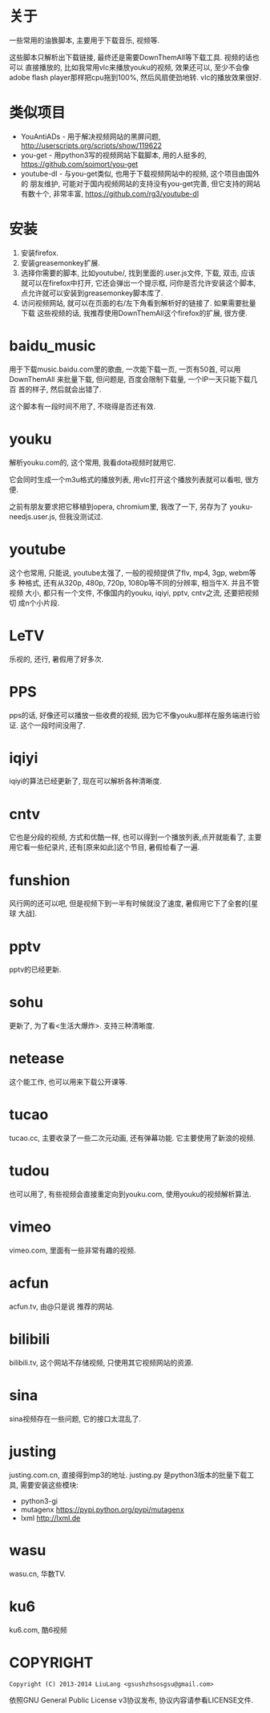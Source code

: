 关于
====
一些常用的油㺅脚本, 主要用于下载音乐, 视频等.

这些脚本只解析出下载链接, 最终还是需要DownThemAll等下载工具. 视频的话也可以
直接播放的, 比如我常用vlc来播放youku的视频, 效果还可以, 至少不会像adobe
flash player那样把cpu拖到100%, 然后风扇使劲地转. vlc的播放效果很好.


类似项目
========

* YouAntiADs - 用于解决视频网站的黑屏问题, http://userscripts.org/scripts/show/119622
* you-get - 用python3写的视频网站下载脚本, 用的人挺多的, https://github.com/soimort/you-get 
* youtube-dl - 与you-get类似, 也用于下载视频网站中的视频, 这个项目由国外的
朋友维护, 可能对于国内视频网站的支持没有you-get完善, 但它支持的网站有数十个,
非常丰富, https://github.com/rg3/youtube-dl 


安装
====
1. 安装firefox.
2. 安装greasemonkey扩展.
3. 选择你需要的脚本, 比如youtube/, 找到里面的.user.js文件, 下载, 双击,
应该就可以在firefox中打开, 它还会弹出一个提示框, 问你是否允许安装这个脚本,
点允许就可以安装到greasemonkey脚本库了.
4. 访问视频网站, 就可以在页面的右/左下角看到解析好的链接了. 如果需要批量下载
这些视频的话, 我推荐使用DownThemAll这个firefox的扩展, 很方便.


baidu_music
===========
用于下载music.baidu.com里的歌曲, 一次能下载一页, 一页有50首, 可以用
DownThemAll 来批量下载, 但问题是, 百度会限制下载量, 一个IP一天只能下载几百
首的样子, 然后就会出错了.

这个脚本有一段时间不用了, 不晓得是否还有效.


youku
=====
解析youku.com的, 这个常用, 我看dota视频时就用它.

它会同时生成一个m3u格式的播放列表, 用vlc打开这个播放列表就可以看啦, 很方便.

之前有朋友要求把它移植到opera, chromium里, 我改了一下, 另存为了
youku-needjs.user.js, 但我没测试过.


youtube
=======
这个也常用, 只能说, youtube太强了, 一般的视频提供了flv, mp4, 3gp, webm等多
种格式, 还有从320p, 480p, 720p, 1080p等不同的分辨率, 相当牛X. 并且不管视频
大小, 都只有一个文件, 不像国内的youku, iqiyi, pptv, cntv之流, 还要把视频切
成n个小片段.


LeTV
====
乐视的, 还行, 暑假用了好多次.


PPS
===
pps的话, 好像还可以播放一些收费的视频, 因为它不像youku那样在服务端进行验证.
这个一段时间没用了.


iqiyi
=====
iqiyi的算法已经更新了, 现在可以解析各种清晰度.

cntv
====
它也是分段的视频, 方式和优酷一样, 也可以得到一个播放列表,点开就能看了, 主要
用它看一些纪录片, 还有[原来如此]这个节目, 暑假给看了一遍.

funshion
========
风行网的还可以吧, 但是视频下到一半有时候就没了速度, 暑假用它下了全套的[星球
大战].

pptv
====
pptv的已经更新.

sohu
====
更新了, 为了看<生活大爆炸>. 支持三种清晰度.

netease
=======
这个能工作, 也可以用来下载公开课等.

tucao
=====
tucao.cc, 主要收录了一些二次元动画, 还有弹幕功能. 它主要使用了新浪的视频.

tudou
=====
也可以用了, 有些视频会直接重定向到youku.com, 使用youku的视频解析算法.

vimeo
=====
vimeo.com, 里面有一些非常有趣的视频.

acfun
=====
acfun.tv, 由@只是说 推荐的网站.

bilibili
========
bilibili.tv, 这个网站不存储视频, 只使用其它视频网站的资源.

sina
====
sina视频存在一些问题, 它的接口太混乱了.

justing
=======
justing.com.cn, 直接得到mp3的地址.
justing.py 是python3版本的批量下载工具, 需要安装这些模块:

* python3-gi
* mutagenx  https://pypi.python.org/pypi/mutagenx
* lxml http://lxml.de

wasu
====
wasu.cn, 华数TV.

ku6
===
ku6.com, 酷6视频


COPYRIGHT
=========
`Copyright (C) 2013-2014 LiuLang <gsushzhsosgsu@gmail.com>`

依照GNU General Public License v3协议发布, 协议内容请参看LICENSE文件.
